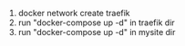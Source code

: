 1. docker network create traefik
2. run "docker-compose up -d" in traefik dir
3. run "docker-compose up -d" in mysite dir